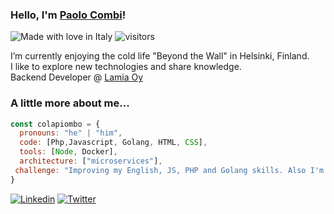 ### Hello, I'm [Paolo Combi](https://combi.li)!

![Made with love in Italy](https://madewithlove.now.sh/it?heart=true&colorB=%23007fff)
![visitors](https://visitor-badge.glitch.me/badge?page_id=colapiombo/colapiombo)  

I’m currently enjoying the cold life "Beyond the Wall" in Helsinki, Finland.  
I like to explore new technologies and share knowledge.  
Backend Developer @ [Lamia Oy](https://lamia.fi/)


### A little more about me... 

```javascript
const colapiombo = {
  pronouns: "he" | "him",
  code: [Php,Javascript, Golang, HTML, CSS],
  tools: [Node, Docker],
  architecture: ["microservices"],
 challenge: "Improving my English, JS, PHP and Golang skills. Also I'm learning about Testing"
}
```

[![Linkedin](https://img.shields.io/badge/-LinkedIn-blue?style=flat&logo=Linkedin&logoColor=white&link=https://www.linkedin.com/in/paolocombi/)](https://www.linkedin.com/in/paolocombi/)
[![Twitter](https://img.shields.io/badge/-Twitter-blue?style=flat&logo=Twitter&logoColor=white&link=https://twitter.com/colapiombo/)](https://twitter.com/colapiombo/)
